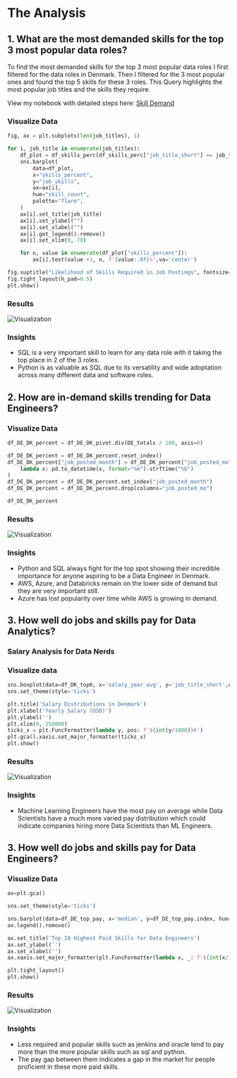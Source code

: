# The Analysis

## 1. What are the most demanded skills for the top 3 most popular data roles?

To find the most demanded skills for the top 3 most popular data roles I first filtered for the data roles in Denmark. Then I filtered for the 3 most popular ones and found the top 5 skills for these 3 roles. This Query highlights the most popular job titles and the skills they require.

View my notebook with detailed steps here:
[Skill Demand](./Skills_Demand.ipynb)

### Visualize Data

```python
fig, ax = plt.subplots(len(job_titles), 1)

for i, job_title in enumerate(job_titles):
    df_plot = df_skills_perc[df_skills_perc["job_title_short"] == job_title].head(5)
    sns.barplot(
        data=df_plot,
        x="skills_percent",
        y="job_skills",
        ax=ax[i],
        hue="skill_count",
        palette="flare",
    )
    ax[i].set_title(job_title)
    ax[i].set_ylabel("")
    ax[i].set_xlabel("")
    ax[i].get_legend().remove()
    ax[i].set_xlim(0, 70)

    for n, value in enumerate(df_plot["skills_percent"]):
        ax[i].text(value +1, n, f'{value:.0f}%',va='center')

fig.suptitle("Likelihood of Skills Required in Job Postings", fontsize=15)
fig.tight_layout(h_pad=0.5)
plt.show()
```

### Results

![Visualization](./images/Liklihood%20of%20Skills%20Required%20in%20Job%20Postings.png)

### Insights

- SQL is a very important skill to learn for any data role with it taking the top place in 2 of the 3 roles.
- Python is as valuable as SQL due to its versatility and wide adoptation across many different data and software roles.

## 2. How are in-demand skills trending for Data Engineers?

### Visualize Data

```python
df_DE_DK_percent = df_DE_DK_pivot.div(DE_totals / 100, axis=0)

df_DE_DK_percent = df_DE_DK_percent.reset_index()
df_DE_DK_percent["job_posted_month"] = df_DE_DK_percent["job_posted_mo"].apply(
    lambda x: pd.to_datetime(x, format="%m").strftime("%b")
)
df_DE_DK_percent = df_DE_DK_percent.set_index("job_posted_month")
df_DE_DK_percent = df_DE_DK_percent.drop(columns="job_posted_mo")

df_DE_DK_percent
```

### Results

![Visualization](./images/Trending%20Top%20Skills%20for%20Data%20Engineers%20in%20Denmark.png)

### Insights

- Python and SQL always fight for the top spot showing their incredible importance for anyone aspiring to be a Data Engineer in Denmark.
- AWS, Azure, and Databricks remain on the lower side of demand but they are very important still.
- Azure has lost popularity over time while AWS is growing in demand.

## 3. How well do jobs and skills pay for Data Analytics?

### Salary Analysis for Data Nerds

### Visualize data
```python
sns.boxplot(data=df_DK_top6, x='salary_year_avg', y='job_title_short',order=job_order)
sns.set_theme(style='ticks')

plt.title('Salary Distributions in Denmark')
plt.xlabel('Yearly Salary (USD)')
plt.ylabel('')
plt.xlim(0, 250000) 
ticks_x = plt.FuncFormatter(lambda y, pos: f'${int(y/1000)}K')
plt.gca().xaxis.set_major_formatter(ticks_x)
plt.show()
```

### Results

![Visualization](./images/Salary%20Distributions%20in%20Denmark.png)

### Insights

- Machine Learning Engineers have the most pay on average while Data Scientists have a much more varied pay distribution which could indicate companies hiring more Data Scientists than ML Engineers.

## 3. How well do jobs and skills pay for Data Engineers?

### Visualize Data

```python
ax=plt.gca()

sns.set_theme(style='ticks')

sns.barplot(data=df_DE_top_pay, x='median', y=df_DE_top_pay.index, hue='median', ax=ax, palette='flare')
ax.legend().remove()

ax.set_title('Top 10 Highest Paid Skills for Data Engineers')
ax.set_ylabel('')
ax.set_xlabel('')
ax.xaxis.set_major_formatter(plt.FuncFormatter(lambda x, _: f'${int(x/1000)}K'))

plt.tight_layout()
plt.show()
```

### Results

![Visualization](./images/Highest%20Paid%20Skills%20for%20DE.png)

### Insights

- Less required and popular skills such as jenkins and oracle tend to pay more than the more popular skills such as sql and python.
- The pay gap between them indicates a gap in the market for people proficient in these more paid skills.